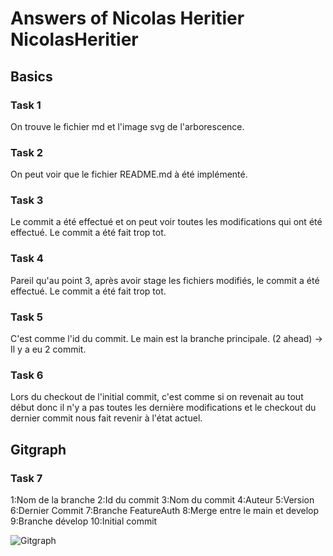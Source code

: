 # Answers of Nicolas Heritier NicolasHeritier

## Basics
### Task 1
On trouve le fichier md et l'image svg de l'arborescence.

### Task 2
On peut voir que le fichier README.md à été implémenté.

### Task 3
Le commit a été effectué et on peut voir toutes les modifications qui ont été effectué.
Le commit a été fait trop tot.

### Task 4
Pareil qu'au point 3, après avoir stage les fichiers modifiés, le commit a été effectué. 
Le commit a été fait trop tot.

### Task 5
C'est comme l'id du commit.
Le main est la branche principale.
(2 ahead) -> Il y a eu 2 commit.

### Task 6
Lors du checkout de l'initial commit, c'est comme si on revenait au tout début donc il n'y a pas toutes les dernière modifications et le checkout du dernier commit nous fait revenir à l'état actuel.

## Gitgraph

### Task 7

1:Nom de la branche
2:Id du commit
3:Nom du commit
4:Auteur
5:Version
6:Dernier Commit
7:Branche FeatureAuth
8:Merge entre le main et develop
9:Branche dévelop
10:Initial commit

![Gitgraph](img/gitgraph.svg)